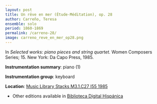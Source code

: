 ```yaml
---
layout: post
title: Un rêve en mer (Étude-Méditation), op. 28
author: Carreño, Teresa
ensemble: solo 
period: 1860-1869
permalink: /carreno-28/
image: carreno_reve_en_mer_op28.png
---
```


In *Selected works: piano pieces and string quartet.* Women Composers Series; 15. New York: Da Capo Press, 1985.

**Instrumentation summary**: piano (1) 

**Instrumentation group**: keyboard

**Location**: <a href="https://tufts-primo.hosted.exlibrisgroup.com/permalink/f/bnf7qa/01TUN_ALMA21106777390003851" target="_blank">Music Library Stacks M3.1.C27 I55 1985</a>
- Other editions available in <a href="http://bdh-rd.bne.es/viewer.vm?id=0000118786&page=1" target="_blank">Biblioteca Digital Hispánica</a>

